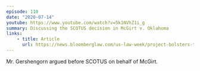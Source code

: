 ```yaml
---
episode: 110
date: "2020-07-14"
youtube: https://www.youtube.com/watch?v=5k1NVhZ1i_g
summary: Discussing the SCOTUS decision in McGirt v. Oklahoma
links:
    - title: Article
      url: https://news.bloomberglaw.com/us-law-week/project-bolsters-tribes-high-court-claims-following-defeats
---
```

Mr. Gershengorn argued before SCOTUS on behalf of McGirt.
